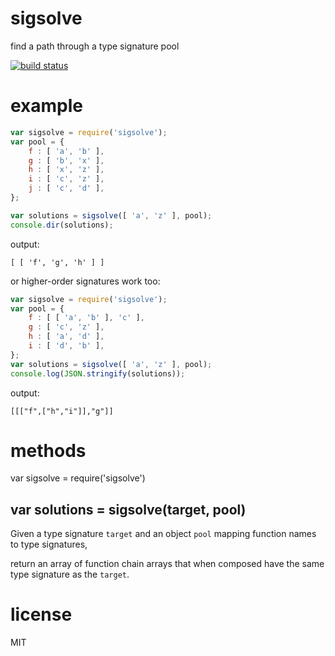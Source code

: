 # sigsolve

find a path through a type signature pool

[![build status](https://secure.travis-ci.org/substack/sigsolve.png)](http://travis-ci.org/substack/sigsolve)

# example

``` js
var sigsolve = require('sigsolve');
var pool = {
    f : [ 'a', 'b' ],
    g : [ 'b', 'x' ],
    h : [ 'x', 'z' ],
    i : [ 'c', 'z' ],
    j : [ 'c', 'd' ],
};

var solutions = sigsolve([ 'a', 'z' ], pool);
console.dir(solutions);
```

output:

```
[ [ 'f', 'g', 'h' ] ]
```

or higher-order signatures work too:

``` js
var sigsolve = require('sigsolve');
var pool = {
    f : [ [ 'a', 'b' ], 'c' ],
    g : [ 'c', 'z' ],
    h : [ 'a', 'd' ],
    i : [ 'd', 'b' ],
};
var solutions = sigsolve([ 'a', 'z' ], pool);
console.log(JSON.stringify(solutions));
```

output:

```
[[["f",["h","i"]],"g"]]
```

# methods

var sigsolve = require('sigsolve')

## var solutions = sigsolve(target, pool)

Given a type signature `target` and an object `pool` mapping function names to
type signatures,

return an array of function chain arrays that when composed have the same type
signature as the `target`.

# license

MIT
